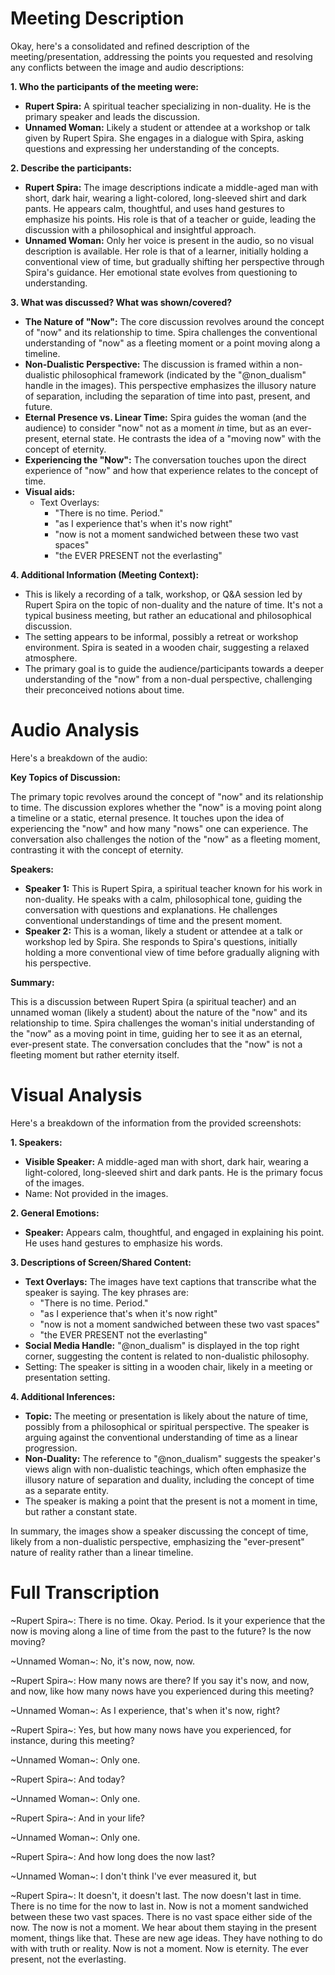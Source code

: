 # Meeting Description

Okay, here's a consolidated and refined description of the meeting/presentation, addressing the points you requested and resolving any conflicts between the image and audio descriptions:

**1. Who the participants of the meeting were:**

*   **Rupert Spira:** A spiritual teacher specializing in non-duality. He is the primary speaker and leads the discussion.
*   **Unnamed Woman:** Likely a student or attendee at a workshop or talk given by Rupert Spira. She engages in a dialogue with Spira, asking questions and expressing her understanding of the concepts.

**2. Describe the participants:**

*   **Rupert Spira:** The image descriptions indicate a middle-aged man with short, dark hair, wearing a light-colored, long-sleeved shirt and dark pants. He appears calm, thoughtful, and uses hand gestures to emphasize his points. His role is that of a teacher or guide, leading the discussion with a philosophical and insightful approach.
*   **Unnamed Woman:** Only her voice is present in the audio, so no visual description is available. Her role is that of a learner, initially holding a conventional view of time, but gradually shifting her perspective through Spira's guidance. Her emotional state evolves from questioning to understanding.

**3. What was discussed? What was shown/covered?**

*   **The Nature of "Now":** The core discussion revolves around the concept of "now" and its relationship to time. Spira challenges the conventional understanding of "now" as a fleeting moment or a point moving along a timeline.
*   **Non-Dualistic Perspective:** The discussion is framed within a non-dualistic philosophical framework (indicated by the "@non_dualism" handle in the images). This perspective emphasizes the illusory nature of separation, including the separation of time into past, present, and future.
*   **Eternal Presence vs. Linear Time:** Spira guides the woman (and the audience) to consider "now" not as a moment *in* time, but as an ever-present, eternal state. He contrasts the idea of a "moving now" with the concept of eternity.
*   **Experiencing the "Now":** The conversation touches upon the direct experience of "now" and how that experience relates to the concept of time.
* **Visual aids:**
    * Text Overlays:
        *   "There is no time. Period."
        *   "as I experience that's when it's now right"
        *   "now is not a moment sandwiched between these two vast spaces"
        *   "the EVER PRESENT not the everlasting"

**4. Additional Information (Meeting Context):**

*   This is likely a recording of a talk, workshop, or Q&A session led by Rupert Spira on the topic of non-duality and the nature of time. It's not a typical business meeting, but rather an educational and philosophical discussion.
*   The setting appears to be informal, possibly a retreat or workshop environment. Spira is seated in a wooden chair, suggesting a relaxed atmosphere.
* The primary goal is to guide the audience/participants towards a deeper understanding of the "now" from a non-dual perspective, challenging their preconceived notions about time.



# Audio Analysis

Here's a breakdown of the audio:

**Key Topics of Discussion:**

The primary topic revolves around the concept of "now" and its relationship to time. The discussion explores whether the "now" is a moving point along a timeline or a static, eternal presence. It touches upon the idea of experiencing the "now" and how many "nows" one can experience. The conversation also challenges the notion of the "now" as a fleeting moment, contrasting it with the concept of eternity.

**Speakers:**

*   **Speaker 1:** This is Rupert Spira, a spiritual teacher known for his work in non-duality. He speaks with a calm, philosophical tone, guiding the conversation with questions and explanations. He challenges conventional understandings of time and the present moment.
*   **Speaker 2:** This is a woman, likely a student or attendee at a talk or workshop led by Spira. She responds to Spira's questions, initially holding a more conventional view of time before gradually aligning with his perspective.

**Summary:**

This is a discussion between Rupert Spira (a spiritual teacher) and an unnamed woman (likely a student) about the nature of the "now" and its relationship to time. Spira challenges the woman's initial understanding of the "now" as a moving point in time, guiding her to see it as an eternal, ever-present state. The conversation concludes that the "now" is not a fleeting moment but rather eternity itself.



# Visual Analysis

Here's a breakdown of the information from the provided screenshots:

**1. Speakers:**

*   **Visible Speaker:** A middle-aged man with short, dark hair, wearing a light-colored, long-sleeved shirt and dark pants. He is the primary focus of the images.
* Name: Not provided in the images.

**2. General Emotions:**

*   **Speaker:** Appears calm, thoughtful, and engaged in explaining his point. He uses hand gestures to emphasize his words.

**3. Descriptions of Screen/Shared Content:**

*   **Text Overlays:** The images have text captions that transcribe what the speaker is saying. The key phrases are:
    *   "There is no time. Period."
    *   "as I experience that's when it's now right"
    *   "now is not a moment sandwiched between these two vast spaces"
    *   "the EVER PRESENT not the everlasting"
*   **Social Media Handle:** "@non_dualism" is displayed in the top right corner, suggesting the content is related to non-dualistic philosophy.
* Setting: The speaker is sitting in a wooden chair, likely in a meeting or presentation setting.

**4. Additional Inferences:**

*   **Topic:** The meeting or presentation is likely about the nature of time, possibly from a philosophical or spiritual perspective. The speaker is arguing against the conventional understanding of time as a linear progression.
*   **Non-Duality:** The reference to "@non_dualism" suggests the speaker's views align with non-dualistic teachings, which often emphasize the illusory nature of separation and duality, including the concept of time as a separate entity.
* The speaker is making a point that the present is not a moment in time, but rather a constant state.

In summary, the images show a speaker discussing the concept of time, likely from a non-dualistic perspective, emphasizing the "ever-present" nature of reality rather than a linear timeline.



# Full Transcription

~Rupert Spira~: There is no time. Okay. Period. Is it your experience that the now is moving along a line of time from the past to the future? Is the now moving?

~Unnamed Woman~: No, it's now, now, now.

~Rupert Spira~: How many nows are there? If you say it's now, and now, and now, like how many nows have you experienced during this meeting?

~Unnamed Woman~: As I experience, that's when it's now, right?

~Rupert Spira~: Yes, but how many nows have you experienced, for instance, during this meeting?

~Unnamed Woman~: Only one.

~Rupert Spira~: And today?

~Unnamed Woman~: Only one.

~Rupert Spira~: And in your life?

~Unnamed Woman~: Only one.

~Rupert Spira~: And how long does the now last?

~Unnamed Woman~: I don't think I've ever measured it, but

~Rupert Spira~: It doesn't, it doesn't last. The now doesn't last in time. There is no time for the now to last in. Now is not a moment sandwiched between these two vast spaces. There is no vast space either side of the now. The now is not a moment. We hear about them staying in the present moment, things like that. These are new age ideas. They have nothing to do with with truth or reality. Now is not a moment. Now is eternity. The ever present, not the everlasting.